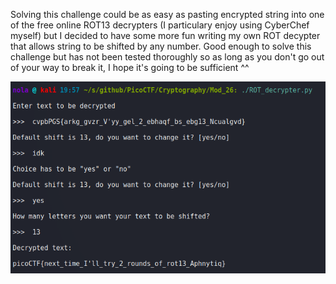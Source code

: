 Solving this challenge could be as easy as pasting encrypted string into one of the free online ROT13 decrypters (I particulary enjoy using CyberChef myself) but I decided to have some more fun writing my own ROT decypter that allows string to be shifted by any number. Good enough to solve this challenge but has not been tested thoroughly so as long as you don't go out of your way to break it, I hope it's going to be sufficient ^^

<p align="center"><img src="../../images/Mod_26.png" ></p>
